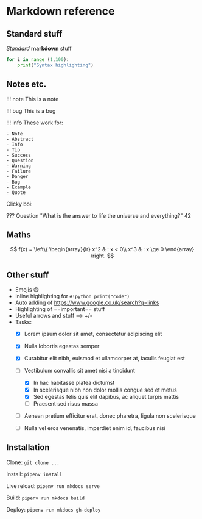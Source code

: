 # Markdown reference

## Standard stuff

*Standard* **markdown** stuff

```python
for i in range (1,100):
    print("Syntax highlighting")
```

## Notes etc.

!!! note
    This is a note

!!! bug
    This is a bug

!!! info
    These work for:

    - Note
    - Abstract
    - Info
    - Tip
    - Success
    - Question
    - Warning
    - Failure
    - Danger
    - Bug
    - Example
    - Quote

Clicky boi:

??? Question "What is the answer to life the universe and everything?"
    42

## Maths

$$
f(x) = \left\{
  \begin{array}{lr}
    x^2 & : x < 0\\
    x^3 & : x \ge 0
  \end{array}
\right.
$$

## Other stuff

- Emojis :smile:
- Inline highlighting for `#!python print("code")`
- Auto adding of https://www.google.co.uk/search?q=links
- Highlighting of ==important== stuff
- Useful arrows and stuff --> +/-
- Tasks:
    * [x] Lorem ipsum dolor sit amet, consectetur adipiscing elit
    * [x] Nulla lobortis egestas semper
    * [x] Curabitur elit nibh, euismod et ullamcorper at, iaculis feugiat est
    * [ ] Vestibulum convallis sit amet nisi a tincidunt
        * [x] In hac habitasse platea dictumst
        * [x] In scelerisque nibh non dolor mollis congue sed et metus
        * [x] Sed egestas felis quis elit dapibus, ac aliquet turpis mattis
        * [ ] Praesent sed risus massa
    * [ ] Aenean pretium efficitur erat, donec pharetra, ligula non scelerisque
    * [ ] Nulla vel eros venenatis, imperdiet enim id, faucibus nisi


## Installation

Clone:
`git clone ...`

Install:
`pipenv install`

Live reload:
`pipenv run mkdocs serve`

Build:
`pipenv run mkdocs build`

Deploy:
`pipenv run mkdocs gh-deploy`
